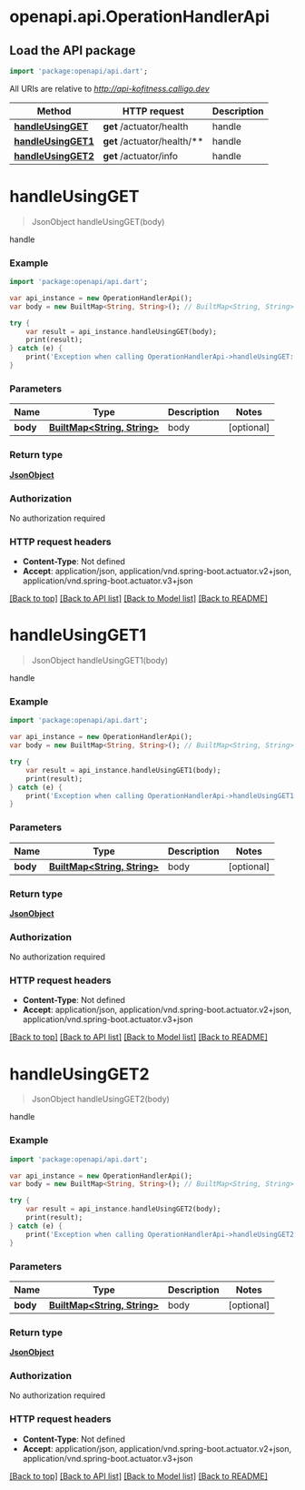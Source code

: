 # openapi.api.OperationHandlerApi

## Load the API package
```dart
import 'package:openapi/api.dart';
```

All URIs are relative to *http://api-kofitness.calligo.dev*

Method | HTTP request | Description
------------- | ------------- | -------------
[**handleUsingGET**](OperationHandlerApi.md#handleusingget) | **get** /actuator/health | handle
[**handleUsingGET1**](OperationHandlerApi.md#handleusingget1) | **get** /actuator/health/** | handle
[**handleUsingGET2**](OperationHandlerApi.md#handleusingget2) | **get** /actuator/info | handle


# **handleUsingGET**
> JsonObject handleUsingGET(body)

handle

### Example 
```dart
import 'package:openapi/api.dart';

var api_instance = new OperationHandlerApi();
var body = new BuiltMap<String, String>(); // BuiltMap<String, String> | body

try { 
    var result = api_instance.handleUsingGET(body);
    print(result);
} catch (e) {
    print('Exception when calling OperationHandlerApi->handleUsingGET: $e\n');
}
```

### Parameters

Name | Type | Description  | Notes
------------- | ------------- | ------------- | -------------
 **body** | [**BuiltMap<String, String>**](String.md)| body | [optional] 

### Return type

[**JsonObject**](JsonObject.md)

### Authorization

No authorization required

### HTTP request headers

 - **Content-Type**: Not defined
 - **Accept**: application/json, application/vnd.spring-boot.actuator.v2+json, application/vnd.spring-boot.actuator.v3+json

[[Back to top]](#) [[Back to API list]](../README.md#documentation-for-api-endpoints) [[Back to Model list]](../README.md#documentation-for-models) [[Back to README]](../README.md)

# **handleUsingGET1**
> JsonObject handleUsingGET1(body)

handle

### Example 
```dart
import 'package:openapi/api.dart';

var api_instance = new OperationHandlerApi();
var body = new BuiltMap<String, String>(); // BuiltMap<String, String> | body

try { 
    var result = api_instance.handleUsingGET1(body);
    print(result);
} catch (e) {
    print('Exception when calling OperationHandlerApi->handleUsingGET1: $e\n');
}
```

### Parameters

Name | Type | Description  | Notes
------------- | ------------- | ------------- | -------------
 **body** | [**BuiltMap<String, String>**](String.md)| body | [optional] 

### Return type

[**JsonObject**](JsonObject.md)

### Authorization

No authorization required

### HTTP request headers

 - **Content-Type**: Not defined
 - **Accept**: application/json, application/vnd.spring-boot.actuator.v2+json, application/vnd.spring-boot.actuator.v3+json

[[Back to top]](#) [[Back to API list]](../README.md#documentation-for-api-endpoints) [[Back to Model list]](../README.md#documentation-for-models) [[Back to README]](../README.md)

# **handleUsingGET2**
> JsonObject handleUsingGET2(body)

handle

### Example 
```dart
import 'package:openapi/api.dart';

var api_instance = new OperationHandlerApi();
var body = new BuiltMap<String, String>(); // BuiltMap<String, String> | body

try { 
    var result = api_instance.handleUsingGET2(body);
    print(result);
} catch (e) {
    print('Exception when calling OperationHandlerApi->handleUsingGET2: $e\n');
}
```

### Parameters

Name | Type | Description  | Notes
------------- | ------------- | ------------- | -------------
 **body** | [**BuiltMap<String, String>**](String.md)| body | [optional] 

### Return type

[**JsonObject**](JsonObject.md)

### Authorization

No authorization required

### HTTP request headers

 - **Content-Type**: Not defined
 - **Accept**: application/json, application/vnd.spring-boot.actuator.v2+json, application/vnd.spring-boot.actuator.v3+json

[[Back to top]](#) [[Back to API list]](../README.md#documentation-for-api-endpoints) [[Back to Model list]](../README.md#documentation-for-models) [[Back to README]](../README.md)

